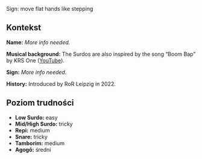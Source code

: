Sign: move flat hands like stepping

## Kontekst

**Name:** _More info needed._

**Musical background:** The Surdos are also inspired by the song “Boom Bap” by
KRS One ([YouTube](https://www.youtube.com/watch?v=iaYDe3gu1go)).

**Sign:** _More info needed._

**History:** Introduced by RoR Leipzig in 2022.

## Poziom trudności

* **Low Surdo:** easy
* **Mid/High Surdo:** tricky
* **Repi:** medium
* **Snare:** tricky
* **Tamborim:** medium
* **Agogô:** średni
